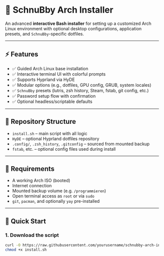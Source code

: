 # 🐧 SchnuBby Arch Installer

An advanced **interactive Bash installer** for setting up a customized Arch Linux environment with optional desktop configurations, application presets, and `SchnuBby`-specific dotfiles.

---

## ⚡ Features

- ✅ Guided Arch Linux base installation
- ✅ Interactive terminal UI with colorful prompts
- ✅ Supports Hyprland via HyDE
- ✅ Modular options (e.g., dotfiles, GPU config, GRUB, system locales)
- ✅ `SchnuBby` presets (lutris, zsh history, Steam, fstab, git config, etc.)
- ✅ Password setup flow with confirmation
- ✅ Optional headless/scriptable defaults

---

## 📁 Repository Structure

- `install.sh` – main script with all logic
- `HyDE` – optional Hyprland dotfiles repository
- `.config/`, `.zsh_history`, `.gitconfig` – sourced from mounted backup
- `fstab`, etc. – optional config files used during install

---

## 🧰 Requirements

- A working Arch ISO (booted)
- Internet connection
- Mounted backup volume (e.g. `/programmieren`)
- Open terminal access as `root` or via `sudo`
- `git`, `pacman`, and optionally `yay` pre-installed

---

## 🚀 Quick Start

### 1. **Download the script**
```bash
curl -O https://raw.githubusercontent.com/yourusername/schnubby-arch-install/main/install.sh
chmod +x install.sh
